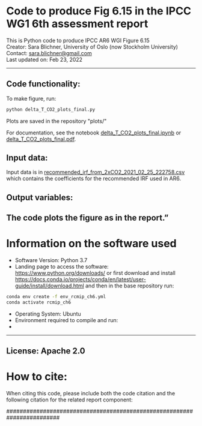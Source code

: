 
# Code to produce Fig 6.15 in the IPCC WG1 6th assessment report

This is Python  code to produce IPCC AR6 WGI Figure 6.15<br>
Creator: Sara Blichner, University of Oslo (now Stockholm University)<br>
Contact: sara.blichner@gmail.com<br>
Last updated on: Feb 23, 2022

----------------------------------------------------------------------------------------------------
## Code functionality: 
To make figure, run:
```bash
python delta_T_CO2_plots_final.py
```
Plots are saved in the repository "plots/"

For documentation, see the notebook [delta_T_CO2_plots_final.ipynb](delta_T_CO2_plots_final.ipynb) or [delta_T_CO2_plots_final.pdf](delta_T_CO2_plots_final.pdf).

## Input data: 
Input data is in [recommended_irf_from_2xCO2_2021_02_25_222758.csv](recommended_irf_from_2xCO2_2021_02_25_222758.csv) which contains the coefficients for the recommended IRF used in AR6. 
## Output variables:
The code plots the figure as in the report.” 
 ----------------------------------------------------------------------------------------------------
# Information on  the software used
 - Software Version: Python 3.7
 - Landing page to access the software: https://www.python.org/downloads/ or first download and install https://docs.conda.io/projects/conda/en/latest/user-guide/install/download.html 
and then in  the base repository run: 
```bash
conda env create -f env_rcmip_ch6.yml
conda activate rcmip_ch6
```
- Operating System: Ubuntu 
 - Environment required to compile and run:
 - 
  ----------------------------------------------------------------------------------------------------

  License: Apache 2.0
 ----------------------------------------------------------------------------------------------------
# How to cite:
When citing this code, please include both the code citation and the following citation for the related report component:


########################################################################
